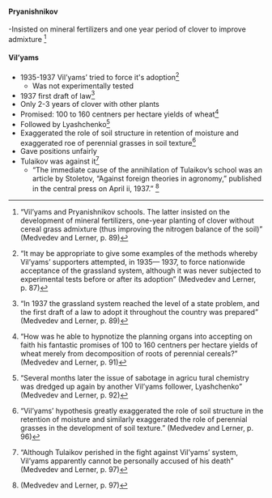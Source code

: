 #### Pryanishnikov
 -Insisted on mineral fertilizers and one year period of clover to improve admixture [^3]
 
 #### Vil’yams
  - 1935-1937 Vil’yams’ tried to force it's adoption[^1]
	 - Was not experimentally tested
 - 1937 first draft of law[^2]
 - Only 2-3 years of clover with other plants
 - Promised: 100 to 160 centners per  hectare yields of wheat[^5]
 - Followed by Lyashchenko[^6]
 - Exaggerated the role of soil structure in retention of moisture and exaggerated roe of perennial grasses in soil texture[^7]
 - Gave positions unfairly
 - Tulaikov was against it[^8] 
	 - “The immediate cause of the annihilation of Tulaikov’s school was an article by Stoletov, “Against foreign  theories in agronomy,” published in the central press on  April ii, 1937.”  [^9]


[^1]:“It may be appropriate to give some examples of the  methods whereby Vil’yams’ supporters attempted, in 1935—  1937, to force nationwide acceptance of the grassland system,  although it was never subjected to experimental tests before  or after its adoption”  (Medvedev and Lerner, p. 87)

[^2]:“In 1937 the grassland system reached the level of a state problem, and the first draft of a law to adopt it throughout the country was prepared”  (Medvedev and Lerner, p. 89)

[^3]:“Vil’yams and Pryanishnikov schools. The latter  insisted on the development of mineral fertilizers, one-year  planting of clover without cereal grass admixture (thus improving the nitrogen balance of the soil)” (Medvedev and Lerner, p. 89)

[^4]:“Vil’yams, on the other hand, proposed not to develop the  fertilizer industry; to expand clover planting to two to three  years running, and only in mixtures with timothy and other  cereal grasses”  (Medvedev and Lerner, p. 90)

[^5]:“How  was he able to hypnotize the planning organs into accepting  on faith his fantastic promises of 100 to 160 centners per  hectare yields of wheat merely from decomposition of roots  of perennial cereals?”  (Medvedev and Lerner, p. 91)

[^6]:“Several months later the issue of sabotage in agricu tural chemistry was dredged up again by another Vil’yams follower, Lyashchenko”  (Medvedev and Lerner, p. 92)

[^7]:“Vil’yams’ hypothesis greatly exaggerated the role of soil structure in the retention of moisture and similarly exaggerated the role of perennial grasses in the development of soil texture.” (Medvedev and Lerner, p. 96)

[^8]:“Although Tulaikov perished in the fight against Vil’yams’  system, Vil’yams apparently cannot be personally accused of  his death”  (Medvedev and Lerner, p. 97)

[^9]:(Medvedev and Lerner, p. 97)
